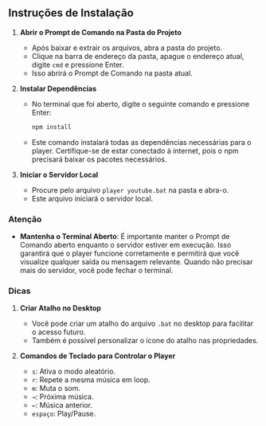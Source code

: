 ## Instruções de Instalação

1. **Abrir o Prompt de Comando na Pasta do Projeto**
   - Após baixar e extrair os arquivos, abra a pasta do projeto.
   - Clique na barra de endereço da pasta, apague o endereço atual, digite `cmd` e pressione Enter.
   - Isso abrirá o Prompt de Comando na pasta atual.

2. **Instalar Dependências**
   - No terminal que foi aberto, digite o seguinte comando e pressione Enter:
     ```sh
     npm install
     ```
   - Este comando instalará todas as dependências necessárias para o player. Certifique-se de estar conectado à internet, pois o npm precisará baixar os pacotes necessários.

3. **Iniciar o Servidor Local**
   - Procure pelo arquivo `player youtube.bat` na pasta e abra-o.
   - Este arquivo iniciará o servidor local.

### Atenção
- **Mantenha o Terminal Aberto**: É importante manter o Prompt de Comando aberto enquanto o servidor estiver em execução. Isso garantirá que o player funcione corretamente e permitirá que você visualize qualquer saída ou mensagem relevante. Quando não precisar mais do servidor, você pode fechar o terminal.

### Dicas

1. **Criar Atalho no Desktop**
   - Você pode criar um atalho do arquivo `.bat` no desktop para facilitar o acesso futuro.
   - Também é possível personalizar o ícone do atalho nas propriedades.

2. **Comandos de Teclado para Controlar o Player**
   - `s`: Ativa o modo aleatório.
   - `r`: Repete a mesma música em loop.
   - `m`: Muta o som.
   - `→`: Próxima música.
   - `←`: Música anterior.
   - `espaço`: Play/Pause.
